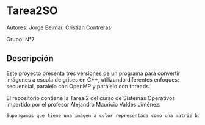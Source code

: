 # Tarea2SO

Autores: Jorge Belmar, Cristian Contreras


Grupo: N°7


## Descripción
Este proyecto presenta tres versiones de un programa para convertir imágenes a escala de grises en C++, utilizando diferentes enfoques: secuencial, paralelo con OpenMP y paralelo con threads. 


El repositorio contiene la Tarea 2 del curso de Sistemas Operativos impartido por el profesor Alejandro Mauricio Valdés Jiménez.



```bash 
Supongamos que tiene una imagen a color representada como una matriz bidimensional de pixeles. La tarea consiste en aplicar un filtro a dicha imagen para transformala a escala de grises (sin utilizar alguna funcion o metodo disponible, debe ser mediante la manipulacion de la matriz que representa la imagen). Debe implementar una version secuencial funcional y dos versiones paralelas, una de ellas utilizando la clase thread y otra utilizando la API OpenMP (Revisar practicos de la Leccion 4 en moodle). Para leer una imagen y manipularla como una matriz de pixeles utilizar la libreria OpenCV. En Debian (y distribuciones basadas en) debe instalar el paquete libopencv-dev.

